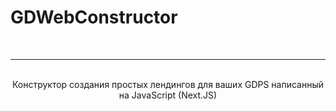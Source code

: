 <h1>GDWebConstructor</h1><br/>
<hr/>
<center> <br/>Конструктор создания простых лендингов для ваших GDPS написанный на JavaScript (Next.JS) </center>
